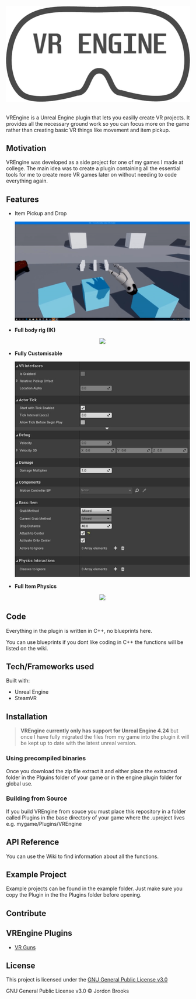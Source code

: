 # <p align="center"><img src=Resources/Icon512Dark.png /></p>

VREngine is a Unreal Engine plugin that lets you easilly create VR projects. It provides all the necessary ground work so you can focus more on the game rather than creating basic VR things like movement and item pickup.

## Motivation

VREngine was developed as a side project for one of my games I made at college. The main idea was to create a plugin containing all the essential tools for me to create more VR games later on without needing to code everything again.

## Features

- Item Pickup and Drop <p align="center"><img src=Resources/Pickup.gif /></p>
- **Full body rig (IK)** <p align="center"><img src=Resources/BodyTracking.gif /></p>
- **Fully Customisable** <p align="center"><img src=Resources/Options.jpg /></p>
- **Full Item Physics** <p align="center"><img src=Resources/Collision.gif /></p>

## Code

Everything in the plugin is written in C++, no blueprints here.

You can use blueprints if you dont like coding in C++ the functions will be listed on the wiki.

## Tech/Frameworks used

Built with:

- Unreal Engine
- SteamVR

## Installation

>**VREngine currently only has support for Unreal Engine 4.24** but once I have fully migrated the files from my game into the plugin it will be kept up to date with the latest unreal version.

### Using precompiled binaries

Once you download the zip file extract it and either place the extracted folder in the Plguins folder of your game or in the engine plugin folder for global use.

### Building from Source

If you build VREngine from souce you must place this repository in a folder called Plugins in the base directory of your game where the .uproject lives e.g. mygame/Plugins/VREngine

## API Reference

You can use the Wiki to find information about all the functions.

## Example Project

Example projects can be found in the example folder. Just make sure you copy the Plugin in the the Plugins folder before opening.

## Contribute

## VREngine Plugins

- [VR Guns](https://github.com/Jordonbc/VREngineGuns)

## License

This project is licensed under the [GNU General Public License v3.0](https://github.com/Jordonbc/VREngine/blob/master/license)

GNU General Public License v3.0 © Jordon Brooks
